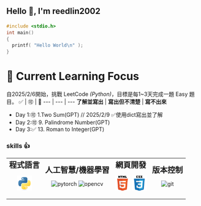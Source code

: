 <h2 align="left">Hello 👋, I'm reedlin2002 </h2>

```C
#include <stdio.h>
int main()
{
  printf( "Hello World\n" ); 
}
```

📖  Current Learning Focus
======
自2025/2/6開始，挑戰 LeetCode _(Python)_，目標是每1~3天完成一題 Easy 題目。
✅ | 🉑 | 🚫
--- | --- | --- 
**了解並寫出** | **寫出但不清楚** | **寫不出來**
- Day 1:🉑  1.Two Sum(GPT)  //   2025/2/9 ✅使用dict寫出並了解<br>
- Day 2:🉑  9. Palindrome Number(GPT)  <br>
- Day 3:✅  13. Roman to Integer(GPT)  <br>



<h3 align="left">skills 👍</h3>

<table align="center">
  <tr>
    <td align="center">
      <strong style="font-size: 20px;">程式語言</strong>
      <p> 
        <img src="https://raw.githubusercontent.com/devicons/devicon/master/icons/python/python-original.svg" alt="python" width="40" height="40"/>
         <!-- 這是一個註解，GitHub 頁面不會顯示 -->
        <!-- <img src="https://raw.githubusercontent.com/devicons/devicon/master/icons/c/c-original.svg" alt="c" width="40" height="40"/> -->
        <!-- <img src="https://raw.githubusercontent.com/devicons/devicon/master/icons/cplusplus/cplusplus-original.svg" alt="cplusplus" width="40" height="40"/> -->
      </p>
    </td>
    <td align="center">
      <strong style="font-size: 20px;">人工智慧/機器學習</strong>
      <p> 
        <img src="https://www.vectorlogo.zone/logos/pytorch/pytorch-icon.svg" alt="pytorch" width="40" height="40"/>
        <img src="https://www.vectorlogo.zone/logos/opencv/opencv-icon.svg" alt="opencv" width="40" height="40"/>
      </p>
    </td>
    <td align="center">
      <strong style="font-size: 20px;">網頁開發</strong> 
      <p> 
        <img src="https://raw.githubusercontent.com/devicons/devicon/master/icons/html5/html5-original-wordmark.svg" alt="html5" width="40" height="40"/>
        <img src="https://raw.githubusercontent.com/devicons/devicon/master/icons/css3/css3-original-wordmark.svg" alt="css3" width="40" height="40"/>
        <!-- <img src="https://raw.githubusercontent.com/devicons/devicon/master/icons/php/php-original.svg" alt="php" width="40" height="40"/> -->
      </p>
    </td>
    <td align="center">
      <strong style="font-size: 20px;">版本控制</strong> 
      <p> 
        <img src="https://www.vectorlogo.zone/logos/git-scm/git-scm-icon.svg" alt="git" width="40" height="40"/>
      </p>
    </td>
  </tr>
</table>

